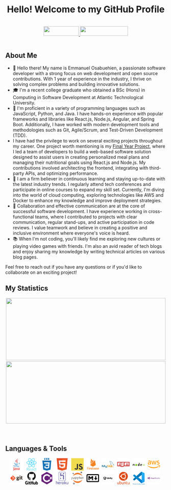 <div align="center">
  <!-- Heading -->
  <h1>
    <!-- Text -->
    Hello! Welcome to my GitHub Profile
  </h1>
  
  <br>
  
  <!-- LinkedIn -->
  <a href="https://www.linkedin.com/in/emmanuel-osabuehien-55708b23a/">
    <img src="https://img.shields.io/badge/LinkedIn-0077B5?style=for-the-badge&logo=linkedin&logoColor=white" height="30px" width="110px"/>
  </a>
  
  <!-- Views Counter -->
  <a href="https://hits.seeyoufarm.com">
    <img src="https://hits.seeyoufarm.com/api/count/incr/badge.svg?url=https%3A%2F%2Fgithub.com%2FEmmanuel-Osabuehien&count_bg=%2308235A&title_bg=%23460C59&icon=ibeacon.svg&icon_color=%23FFFFFF&title=Visits&edge_flat=true" height="30px" width="150px"/>
  </a>
</div>
  
  <br>

## About Me

- 👋 Hello there! My name is Emmanuel Osabuehien, a passionate software developer with a strong focus on web development and open source contributions. With 1 year of experience in the industry, I thrive on solving complex problems and building innovative solutions.
- 🎓 I'm a recent college graduate who obtained a BSc (Hons) in Computing in Software Development at Atlantic Technological University.
- 🔧 I'm proficient in a variety of programming languages such as JavaScript, Python, and Java. I have hands-on experience with popular frameworks and libraries like React.js, Node.js, Angular, and Spring Boot. Additionally, I have worked with modern development tools and methodologies such as Git, Agile/Scrum, and Test-Driven Development (TDD).
- I have had the privilege to work on several exciting projects throughout my career. One project worth mentioning is my [Final Year Project](https://github.com/Emmanuel-Osabuehien/AppliedProjectMinorDissertation), where I led a team of developers to build a web-based software solution designed to assist users in creating personalized meal plans and managing their nutritional goals using React.js and Node.js. My contributions involved architecting the frontend, integrating with third-party APIs, and optimizing performance.
- 🌱 I am a firm believer in continuous learning and staying up-to-date with the latest industry trends. I regularly attend tech conferences and participate in online courses to expand my skill set. Currently, I'm diving into the world of cloud computing, exploring technologies like AWS and Docker to enhance my knowledge and improve deployment strategies.
- 🤝 Collaboration and effective communication are at the core of successful software development. I have experience working in cross-functional teams, where I contributed to projects with clear communication, regular stand-ups, and active participation in code reviews. I value teamwork and believe in creating a positive and inclusive environment where everyone's voice is heard.
- 📚 When I'm not coding, you'll likely find me exploring new cultures or playing video games with friends. I'm also an avid reader of tech blogs and enjoy sharing my knowledge by writing technical articles on various blog pages.

Feel free to reach out if you have any questions or if you'd like to collaborate on an exciting project!
  
  ## My Statistics

<!-- GitHub Stats -->
<div align="center">
  <a href="https://git.io/streak-stats">
    <img src="http://github-readme-streak-stats.herokuapp.com?user=Emmanuel-Osabuehien&theme=elegant&date_format=M%20j%5B%2C%20Y%5D&stroke=DD0000" height="195px" width="500px"/>
  </a>
  
<!-- Top Languages Stats -->
  <a href="https://github.com/anuraghazra/github-readme-stats">
    <img src="https://github-readme-stats.vercel.app/api/top-langs/?username=Emmanuel-Osabuehien&layout=compact&count_private=true&show_icons=true&theme=tokyonight&locale=en&border_color=133d91&icon_color=b34704" height="195px" width="500px"/>
  </a>
</div>

<br>

<br>

## Languages & Tools

<div align="center">
  <img src="https://github.com/devicons/devicon/blob/master/icons/java/java-original-wordmark.svg" title="Java" alt="Java" width="40" height="40"/>&nbsp;
  <img src="https://github.com/devicons/devicon/blob/master/icons/react/react-original-wordmark.svg" title="React" alt="React" width="40" height="40"/>&nbsp;
  <img src="https://github.com/devicons/devicon/blob/master/icons/css3/css3-plain-wordmark.svg"  title="CSS3" alt="CSS" width="40" height="40"/>&nbsp;
  <img src="https://github.com/devicons/devicon/blob/master/icons/html5/html5-original.svg" title="HTML5" alt="HTML" width="40" height="40"/>&nbsp;
  <img src="https://github.com/devicons/devicon/blob/master/icons/javascript/javascript-original.svg" title="JavaScript" alt="JavaScript" width="40" height="40"/>&nbsp;
  <img src="https://github.com/devicons/devicon/blob/master/icons/firebase/firebase-plain-wordmark.svg" title="Firebase" alt="Firebase" width="40" height="40"/>&nbsp;
  <img src="https://github.com/devicons/devicon/blob/master/icons/mysql/mysql-original-wordmark.svg" title="MySQL"  alt="MySQL" width="40" height="40"/>&nbsp;
  <img src="https://github.com/devicons/devicon/blob/master/icons/npm/npm-original-wordmark.svg" title="NPM" **alt="NPM" width="40" height="40"/>&nbsp;
  <img src="https://github.com/devicons/devicon/blob/master/icons/nodejs/nodejs-original-wordmark.svg" title="NodeJS" alt="NodeJS" width="40" height="40"/>&nbsp;
  <img src="https://github.com/devicons/devicon/blob/master/icons/amazonwebservices/amazonwebservices-plain-wordmark.svg" title="AWS" alt="AWS" width="40" height="40"/>&nbsp;
  <img src="https://github.com/devicons/devicon/blob/master/icons/git/git-original-wordmark.svg" title="Git" **alt="Git" width="40" height="40"/>&nbsp;
  <img src="https://github.com/devicons/devicon/blob/master/icons/github/github-original-wordmark.svg" title="GitHub" **alt="GitHub" width="40" height="40"/>&nbsp;
  <img src="https://github.com/devicons/devicon/blob/master/icons/csharp/csharp-plain.svg" title="CSharp" **alt="CSharp" width="40" height="40"/>&nbsp;
  <img src="https://github.com/devicons/devicon/blob/master/icons/heroku/heroku-original-wordmark.svg" title="Heroku" **alt="Heroku" width="40" height="40"/>&nbsp;
  <img src="https://github.com/devicons/devicon/blob/master/icons/jupyter/jupyter-original-wordmark.svg" title="Jupyter" **alt="Jupyter" width="40" height="40"/>&nbsp;
  <img src="https://github.com/devicons/devicon/blob/master/icons/markdown/markdown-original.svg" title="Markdown" **alt="Markdown" width="40" height="40"/>&nbsp;
  <img src="https://github.com/devicons/devicon/blob/master/icons/unity/unity-original-wordmark.svg" title="Unity" **alt="Unity" width="40" height="40"/>&nbsp;
  <img src="https://github.com/devicons/devicon/blob/master/icons/ubuntu/ubuntu-plain-wordmark.svg" title="Ubuntu" **alt="Ubuntu" width="40" height="40"/>&nbsp;
  <img src="https://github.com/devicons/devicon/blob/master/icons/vscode/vscode-original-wordmark.svg" title="VSCode" **alt="VSCode" width="40" height="40"/>&nbsp;
  <img src="https://github.com/devicons/devicon/blob/master/icons/visualstudio/visualstudio-plain-wordmark.svg" title="Visual Studio" **alt="Visual Studio" width="40" height="40"/>&nbsp;
</div>
